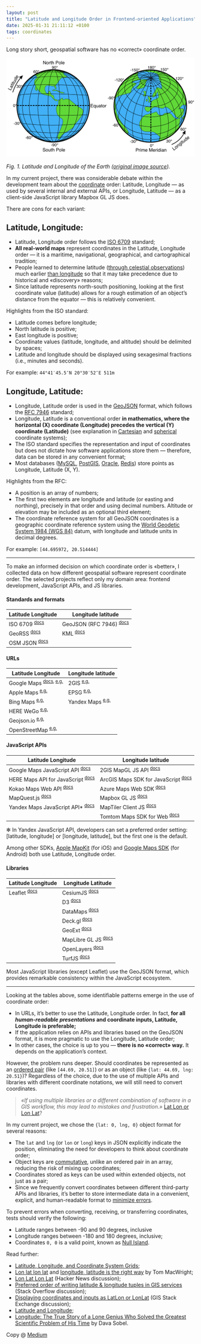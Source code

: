 ```yaml
---
layout: post
title: "Latitude and Longitude Order in Frontend-oriented Applications"
date: 2025-01-31 21:11:12 +0100
tags: coordinates
---
```


Long story short, geospatial software has no «correct» coordinate order.

![Latitude and Longitude of the Earth](/assets/2025-01-31/01-latitude-longitude.png)

_Fig. 1. Latitude and Longitude of the Earth ([original image source](https://commons.wikimedia.org/wiki/File:Latitude_and_Longitude_of_the_Earth.svg))._

In my current project, there was considerable debate within the development team about the [coordinate](https://en.wikipedia.org/wiki/Geographic_coordinate_system) order: Latitude, Longitude — as used by several internal and external APIs, or Longitude, Latitude — as a client-side JavaScript library Mapbox GL JS does.

There are cons for each variant:

## Latitude, Longitude:

- Latitude, Longitude order follows the [ISO 6709](https://en.wikipedia.org/wiki/ISO_6709) standard;
- **All real-world maps** represent coordinates in the Latitude, Longitude order — it is a maritime, navigational, geographical, and cartographical tradition;
- People learned to determine latitude ([through celestial observations](https://en.wikipedia.org/wiki/Celestial_navigation)) much earlier [than longitude](https://en.wikipedia.org/wiki/History_of_longitude) so that it may take precedence due to historical and «discovery» reasons;
- Since latitude represents north-south positioning, looking at the first coordinate value (latitude) allows for a rough estimation of an object’s distance from the equator — this is relatively convenient.

Highlights from the ISO standard:

- Latitude comes before longitude;
- North latitude is positive;
- East longitude is positive;
- Coordinate values (latitude, longitude, and altitude) should be delimited by spaces;
- Latitude and longitude should be displayed using sexagesimal fractions (i.e., minutes and seconds).

For example: `44°41′45.5″N 20°30′52″E 511m`

## Longitude, Latitude:

- Longitude, Latitude order is used in the [GeoJSON](https://geojson.org) format, which follows the [RFC 7946](https://datatracker.ietf.org/doc/html/rfc7946) standard;
- Longitude, Latitude is a conventional order **in mathematics, where the horizontal (X) coordinate (Longitude) precedes the vertical (Y) coordinate (Latitude)** (see explanation in [Cartesian](https://en.wikipedia.org/wiki/Cartesian_coordinate_system) and [spherical](https://en.wikipedia.org/wiki/Spherical_coordinate_system) coordinate systems);
- The ISO standard specifies the representation and input of coordinates but does not dictate how software applications store them — therefore, data can be stored in any convenient format;
- Most databases ([MySQL](https://dev.mysql.com/doc/refman/8.4/en/gis-point-property-functions.html), [PostGIS](https://postgis.net/documentation/tips/lon-lat-or-lat-lon/), [Oracle](https://docs.oracle.com/en/database/oracle/oracle-database/19/spatl/coordinate-systems-concepts.html#GUID-5CDBB4BD-2721-43A1-99DD-C195B909F85B), [Redis](https://redis.io/docs/latest/develop/interact/search-and-query/advanced-concepts/geo/)) store points as Longitude, Latitude (X, Y).

Highlights from the RFC:

- A position is an array of numbers;
- The first two elements are longitude and latitude (or easting and northing), precisely in that order and using decimal numbers. Altitude or elevation may be included as an optional third element;
- The coordinate reference system for all GeoJSON coordinates is a geographic coordinate reference system using the [World Geodetic System 1984 (WGS 84)](https://en.wikipedia.org/wiki/World_Geodetic_System#WGS_84) datum, with longitude and latitude units in decimal degrees.

For example: `[44.695972, 20.514444]`

---

To make an informed decision on which coordinate order is «better», I collected data on how different geospatial software represent coordinate order. The selected projects reflect only my domain area: frontend development, JavaScript APIs, and JS libraries.

#### Standards and formats

| Latitude Longitude                                                          | Longitude latitude                                                                                             |
| --------------------------------------------------------------------------- | -------------------------------------------------------------------------------------------------------------- |
| ISO 6709 <sup>[docs](https://en.wikipedia.org/wiki/ISO_6709)</sup>          | GeoJSON (RFC 7946) <sup>[docs](https://datatracker.ietf.org/doc/html/rfc7946#section-4)</sup>                  |
| GeoRSS <sup>[docs](https://www.ogc.org/publications/standard/georss/)</sup> | KML <sup>[docs](https://developers.google.com/kml/documentation/kmlreference#elements-specific-to-point)</sup> |
| OSM JSON <sup>[docs](https://wiki.openstreetmap.org/wiki/OSM_JSON)</sup>    |                                                                                                                |

#### URLs

| Latitude Longitude                                                                                                                                                                      | Longitude latitude                                                                       |
| --------------------------------------------------------------------------------------------------------------------------------------------------------------------------------------- | ---------------------------------------------------------------------------------------- |
| Google Maps <sup>[docs](https://developers.google.com/maps/documentation/urls/get-started#constructing-valid-urls), [e.g.](https://www.google.com/maps/@44.8198261,20.436645,16z)</sup> | 2GIS <sup>[e.g.](https://2gis.ae/dubai/geo/13933647002594323/55.27434%2C25.197091)</sup> |
| Apple Maps <sup>[e.g.](https://beta.maps.apple.com/?ll=44.818161959837006%2C20.443788177820323&spn=0.040468247493485876%2C0.09146203301651212)</sup>                                    | EPSG <sup>[e.g.](https://epsg.io/map#srs=4326&x=20.442413&y=44.819579&z=17)</sup>        |
| Bing Maps <sup>[e.g.](https://www.bing.com/maps?cp=44.823653%7E20.450316&lvl=17.5)</sup>                                                                                                | Yandex Maps <sup>[e.g.](https://yandex.com/maps/?ll=20.453578%2C44.817094)</sup>         |
| HERE WeGo <sup>[e.g.](https://maps.here.com/?map=44.82377,20.45185)</sup>                                                                                                               |                                                                                          |
| Geojson.io <sup>[e.g.](https://geojson.io/#id=gist:anonymous/&map=15.87/44.823377/20.448848)</sup>                                                                                      |                                                                                          |
| OpenStreetMap <sup>[e.g.](https://www.openstreetmap.org/#map=19/44.823027/20.447236)</sup>                                                                                              |                                                                                          |

#### JavaScript APIs

| Latitude Longitude                                                                                                                              | Longitude latitude                                                                                                                            |
| ----------------------------------------------------------------------------------------------------------------------------------------------- | --------------------------------------------------------------------------------------------------------------------------------------------- |
| Google Maps JavaScript API <sup>[docs](https://developers.google.com/maps/documentation/javascript/reference/coordinates)</sup>                 | 2GIS MapGL JS API <sup>[docs](https://docs.2gis.com/en/mapgl/reference/Map)</sup>                                                             |
| HERE Maps API for JavaScript <sup>[docs](https://www.here.com/docs/bundle/maps-api-for-javascript-api-reference/page/H.Map.html#.Options)</sup> | ArcGIS Maps SDK for JavaScript <sup>[docs](https://developers.arcgis.com/javascript/latest/maps-2d/#set-the-visible-portion-of-the-map)</sup> |
| Kokao Maps Web API <sup>[docs](https://apis.map.kakao.com/web/documentation/#LatLng)</sup>                                                      | Azure Maps Web SDK <sup>[docs](https://learn.microsoft.com/en-us/azure/azure-maps/how-to-use-map-control)</sup>                               |
| MapQuest.js <sup>[docs](https://developer.mapquest.com/documentation/sdks/mapquest-js/)</sup>                                                   | Mapbox GL JS <sup>[docs](https://docs.mapbox.com/mapbox-gl-js/api/geography/#lnglat)</sup>                                                    |
| Yandex Maps JavaScript API\* <sup>[docs](https://yandex.com/dev/jsapi-v2-1/doc/en/v2-1/ref/reference/meta#coordinatesOrder)</sup>               | MapTiler Client JS <sup>[docs](https://docs.maptiler.com/client-js/coordinates/)</sup>                                                        |
|                                                                                                                                                 | Tomtom Maps SDK for Web <sup>[docs](https://developer.tomtom.com/maps-sdk-web-js/documentation#Maps.LngLat)</sup>                             |

✻ In Yandex JavaScript API, developers can set a preferred order setting: [latitude, longitude] or [longitude, latitude], but the first one is the default.

Among other SDKs, [Apple MapKit](https://developer.apple.com/documentation/mapkitjs/mapkit.coordinate/mapkit.coordinate) (for iOS) and [Google Maps SDK](https://developers.google.com/maps/documentation/android-sdk/coordinates) (for Android) both use Latitude, Longitude order.

#### Libraries

| Latitude Longitude                                                     | Longitude Latitude                                                                                    |
| ---------------------------------------------------------------------- | ----------------------------------------------------------------------------------------------------- |
| Leaflet <sup>[docs](https://leafletjs.com/reference.html#latlng)</sup> | CesiumJS <sup>[docs](https://cesium.com/learn/cesiumjs-learn/cesiumjs-quickstart/)</sup>              |
|                                                                        | D3 <sup>[docs](https://github.com/d3/d3-geo)</sup>                                                    |
|                                                                        | DataMaps <sup>[docs](https://github.com/markmarkoh/datamaps/blob/master/README.md)</sup>              |
|                                                                        | Deck.gl <sup>[docs](https://deck.gl/docs/developer-guide/coordinate-systems)</sup>                    |
|                                                                        | GeoExt <sup>[docs](https://geoext.github.io/geoext/)</sup>                                            |
|                                                                        | MapLibre GL JS <sup>[docs](https://maplibre.org/maplibre-gl-js/docs/API/classes/LngLat/)</sup>        |
|                                                                        | OpenLayers <sup>[docs](https://openlayers.org/en/latest/apidoc/module-ol_proj.html#.fromLonLat)</sup> |
|                                                                        | TurfJS <sup>[docs](https://turfjs.org/docs/getting-started)</sup>                                     |

Most JavaScript libraries (except Leaflet) use the GeoJSON format, which provides remarkable consistency within the JavaScript ecosystem.

---

Looking at the tables above, some identifiable patterns emerge in the use of coordinate order:

- In URLs, it’s better to use the Latitude, Longitude order. In fact, **for all _human-readable presentations_ and coordinate inputs, Latitude, Longitude is preferable;**
- If the application relies on APIs and libraries based on the GeoJSON format, it is more pragmatic to use the Longitude, Latitude order;
- In other cases, the choice is up to you — **there is no «correct» way.** It depends on the application’s context.

However, the problem runs deeper. Should coordinates be represented as an [ordered pair](https://en.wikipedia.org/wiki/Ordered_pair) (like `[44.69, 20.51]`) or as an object (like `{lat: 44.69, lng: 20.51}`)? Regardless of the choice, due to the use of multiple APIs and libraries with different coordinate notations, we will still need to convert coordinates.

> _«If using multiple libraries or a different combination of software in a GIS workflow, this may lead to mistakes and frustration.»_ [Lat Lon or Lon Lat](https://observablehq.com/@clhenrick/lat-lon-or-lon-lat)?

In my current project, we chose the `{lat: 0, lng, 0}` object format for several reasons:

- The `lat` and `lng` (or `lon` or `long`) keys in JSON explicitly indicate the position, eliminating the need for developers to think about coordinate order;
- Object keys are [commutative](https://en.wikipedia.org/wiki/Commutative_property), unlike an ordered pair in an array, reducing the risk of mixing up coordinates;
- Coordinates stored as keys can be used within extended objects, not just as a pair;
- Since we frequently convert coordinates between different third-party APIs and libraries, it’s better to store intermediate data in a convenient, explicit, and human-readable format to [minimize errors](https://adequatica.github.io/2022/09/26/field-notes-in-software-testing.html#on-coordinates).

To prevent errors when converting, receiving, or transferring coordinates, tests should verify the following:

- Latitude ranges between -90 and 90 degrees, inclusive
- Longitude ranges between -180 and 180 degrees, inclusive;
- Coordinates `0, 0` is a valid point, known as [Null Island](https://en.wikipedia.org/wiki/Null_Island).

Read further:

- [Latitude, Longitude, and Coordinate System Grids](https://gisgeography.com/latitude-longitude-coordinates/);
- [Lon lat lon lat](https://macwright.com/lonlat/) and [longitude, latitude is the right way](https://macwright.com/2016/07/15/longitude-latitude-is-the-right-way) by Tom MacWright;
- [Lon Lat Lon Lat](https://news.ycombinator.com/item?id=30228981) (Hacker News discussion);
- [Preferred order of writing latitude & longitude tuples in GIS services](https://stackoverflow.com/questions/7309121/preferred-order-of-writing-latitude-longitude-tuples-in-gis-services) (Stack Overflow discussion);
- [Displaying coordinates and inputs as LatLon or LonLat](https://gis.stackexchange.com/questions/6037/displaying-coordinates-and-inputs-as-latlon-or-lonlat) (GIS Stack Exchange discussion);
- [Latitude and Longitude](https://www.open.edu/openlearn/history-the-arts/history/history-science-technology-and-medicine/history-science/latitude-and-longitude);
- [Longitude: The True Story of a Lone Genius Who Solved the Greatest Scientific Problem of His Time](https://www.amazon.com/Longitude-Genius-Greatest-Scientific-Problem/dp/080271529X) by Dava Sobel.

Copy @ [Medium](https://adequatica.medium.com/latitude-and-longitude-order-in-frontend-oriented-applications-0de61453ed4a)
